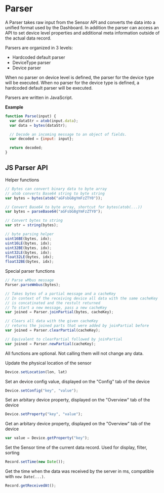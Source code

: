 # Parser

A Parser takes raw input from the Sensor API and converts the data into a unified format used by the Dashboard.
In addition the parser can access an API to set device level properties and additional meta information outside of the actual data record.

Parsers are organized in 3 levels:

* Hardcoded default parser
* DeviceType parser
* Device parser

When no parser on device level is defined, the parser for the device type will be executed. When no parser for the device type is defined, a hardcoded default parser will be executed.

Parsers are written in JavaScript.

**Example**

```javascript
function Parse(input) {
  var dataStr = atob(input.data);
  var data = bytes(dataStr);

  // Decode an incoming message to an object of fields.
  var decoded = {input: input};

  return decoded;
}
```

## JS Parser API

Helper functions

```javascript
// Bytes can convert binary data to byte array
// atob converts Base64 string to byte string
var bytes = bytes(atob("aGFsbG8gYmFzZTY0"));

// Convert Base64 to byte array, shortcut for bytes(atob(...))
var bytes = parseBase64("aGFsbG8gYmFzZTY0");

// Convert bytes to string
var str = string(bytes);

// byte parsing helper
uint16BE(bytes, idx);
uint16LE(bytes, idx);
uint32BE(bytes, idx);
uint32LE(bytes, idx);
float32LE(bytes, idx);
float32BE(bytes, idx);
```

Special parser functions

```javascript
// Parse wMbus message
Parser.parseWmbus(bytes);

// Takes bytes of a partial message and a cacheKey
// In context of the receiving device all data with the same cacheKey 
// is concatinated and the restult returned
// To start a new message, pass a new cacheKey
var joined = Parser.joinPartial(bytes, cacheKey);

// Clears all data with the given cacheKey 
// returns the joined parts that were added by joinPartial before
var joined = Parser.clearPartial(cacheKey);

// Equivalent to clearPartial followed by joinPartial
var joined = Parser.newPartial(cacheKey);
```


All functions are optional. Not calling them will not change any data.

Update the physical location of the sensor
```javascript
Device.setLocation(lon, lat)
```

Set an device config value, displayed on the "Config" tab of the device
```javascript
Device.setConfig("key", "value");
```

Set an arbitary device property, displayed on the "Overview" tab of the device
```javascript
Device.setProperty("key", "value");
```

Get an arbitary device property, displayed on the "Overview" tab of the device
```javascript
var value = Device.getProperty("key");
```

Set the Sensor time of the current data record. Used for display, filter, sorting
```javascript
Record.setTime(new Date());
```

Get the time when the data was received by the server in ms, compatible with `new Date(...)`.
```javascript
Record.getReceivedAt();
```
